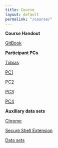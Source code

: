 ```yaml
---
title: Course
layout: default
permalink: "/course/"
---
```


**Course Handout**

[GitBook](https://tobiasrausch.gitbooks.io/variant-calling/content/)


**Participant PCs**

[Tobias](chrome-extension://pnhechapfaindjhompbnflcldabbghjo/html/nassh.html#training@ec2-18-196-239-192.eu-central-1.compute.amazonaws.com:22)

[PC1](chrome-extension://pnhechapfaindjhompbnflcldabbghjo/html/nassh.html#training@ec2-18-197-134-195.eu-central-1.compute.amazonaws.com:22)

[PC2](chrome-extension://pnhechapfaindjhompbnflcldabbghjo/html/nassh.html#training@ec2-18-196-96-123.eu-central-1.compute.amazonaws.com:22)

[PC3](chrome-extension://pnhechapfaindjhompbnflcldabbghjo/html/nassh.html#training@ec2-18-196-255-145.eu-central-1.compute.amazonaws.com:22)

[PC4](chrome-extension://pnhechapfaindjhompbnflcldabbghjo/html/nassh.html#training@ec2-18-194-156-129.eu-central-1.compute.amazonaws.com:22)


**Auxiliary data sets**

[Chrome](https://www.google.com/chrome/)

[Secure Shell Extension](https://chrome.google.com/webstore/detail/secure-shell-app/pnhechapfaindjhompbnflcldabbghjo)

[Data sets](ftp://ftp-exchange.embl-heidelberg.de/pub/exchange/rausch/outgoing/course/)

